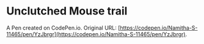 # Unclutched Mouse trail

A Pen created on CodePen.io. Original URL: [https://codepen.io/Namitha-S-11465/pen/YzJbrgr](https://codepen.io/Namitha-S-11465/pen/YzJbrgr).

